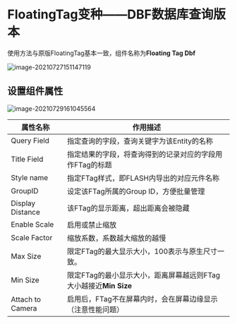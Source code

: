 # FloatingTag变种——DBF数据库查询版本

使用方法与原版FloatingTag基本一致，组件名称为**Floating Tag Dbf**

![image-20210727151147119](https://gitee.com/Azureusbin/pic-lib/raw/master/imags/20210727151147.png)

## 设置组件属性

![image-20210729161045564](https://gitee.com/Azureusbin/pic-lib/raw/master/imags/20210729161045.png)

| 属性名称         | 作用描述                                                     |
| ---------------- | ------------------------------------------------------------ |
| Query Field      | 指定查询的字段，查询关键字为该Entity的名称                   |
| Title Field      | 指定结果的字段，将查询得到的记录对应的字段用作FTag的标题     |
| Style name       | 指定FTag样式，即FLASH内导出的对应元件名称                    |
| GroupID          | 设定该FTag所属的Group ID，方便批量管理                       |
| Display Distance | 该FTag的显示距离，超出距离会被隐藏                           |
| Enable Scale     | 启用或禁止缩放                                               |
| Scale Factor     | 缩放系数，系数越大缩放的越慢                                 |
| Max Size         | 限定FTag的最大显示大小，100表示与原生尺寸一致。              |
| Min Size         | 限定FTag的最小显示大小，距离屏幕越远则FTag大小越接近**Min Size** |
| Attach to Camera | 启用后，FTag不在屏幕内时，会在屏幕边缘显示（注意性能问题）   |

